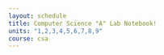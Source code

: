 ```yaml
---
layout: schedule
title: Computer Science "A" Lab Notebook!
units: "1,2,3,4,5,6,7,8,9"
course: csa
---
```

